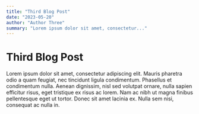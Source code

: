 ```yaml
---
title: "Third Blog Post"
date: "2023-05-20"
author: "Author Three"
summary: "Lorem ipsum dolor sit amet, consectetur..."
---
```


# Third Blog Post

Lorem ipsum dolor sit amet, consectetur adipiscing elit. Mauris pharetra odio a quam feugiat, nec tincidunt ligula condimentum. Phasellus et condimentum nulla. Aenean dignissim, nisl sed volutpat ornare, nulla sapien efficitur risus, eget tristique ex risus ac lorem. Nam ac nibh ut magna finibus pellentesque eget ut tortor. Donec sit amet lacinia ex. Nulla sem nisi, consequat ac nulla in.
